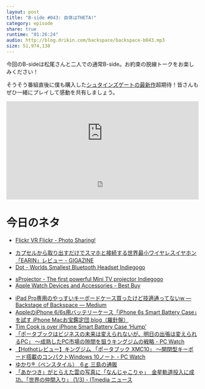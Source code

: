 ```yaml
---
layout: post
title: "B-side #043: 自体はTHETA!"
category: episode
share: true
runtime: "01:26:24"
audio: http://blog.drikin.com/backspace/backspace-b043.mp3
size: 51,974,138
---
```


今回のB-sideは松尾さんと二人での通常B-side。お約束の脱線トークをお楽しみください！

そうそう番組直後に僕も購入した[シュタインズゲートの最新作](http://www.amazon.co.jp/gp/product/B0109TSE36/ref=as_li_ss_tl?ie=UTF8&camp=247&creative=7399&creativeASIN=B0109TSE36&linkCode=as2&tag=driftking-22)超期待！皆さんもぜひ一緒にプレイして感動を共有しましょう。

<iframe width="100%" height="166" scrolling="no" frameborder="no" src="https://w.soundcloud.com/player/?url=https%3A//api.soundcloud.com/tracks/236913867&amp;color=ff5500&amp;auto_play=false&amp;hide_related=false&amp;show_comments=true&amp;show_user=true&amp;show_reposts=false"></iframe>
<iframe src="http://backspace.fm/subscribes.html" width="100%" height="92" scrolling="no" frameborder="0"></iframe>

# 今日のネタ

* [Flickr VR  Flickr - Photo Sharing!](https://www.flickr.com/vr)
- [カプセルから取り出すだけでスマホと接続する世界最小ワイヤレスイヤホン「EARIN」レビュー - GIGAZINE](http://gigazine.net/news/20151207-earin/)
- [Dot - Worlds Smallest Bluetooth Headset  Indiegogo](https://www.indiegogo.com/projects/dot-world-s-smallest-bluetooth-headset#/)
* [sProjector - The first powerful Mini TV projector  Indiegogo](https://www.indiegogo.com/projects/sprojector-the-first-powerful-mini-tv-projector/x/9650831#/)
* [Apple Watch Devices and Accessories - Best Buy](http://www.bestbuy.com/site/wearable-technology/apple-watch-device-accessories/pcmcat748300489081.c?id=pcmcat748300489081&ref=199&loc=SnlbqrT3b2s&acampID=1&siteID=SnlbqrT3b2s-KEqjjKc99VD_vLRb0Qk.5A)
- [iPad Pro専用のやっすいキーボードケース買ったけど技適通ってないw — Backstage of Backspace — Medium](https://medium.com/backstage-of-backspace/ipad-pro%E5%B0%82%E7%94%A8%E3%81%AE%E3%82%84%E3%81%A3%E3%81%99%E3%81%84%E3%82%AD%E3%83%BC%E3%83%9C%E3%83%BC%E3%83%89%E3%82%B1%E3%83%BC%E3%82%B9%E8%B2%B7%E3%81%A3%E3%81%9F%E3%81%91%E3%81%A9%E6%8A%80%E9%81%A9%E9%80%9A%E3%81%A3%E3%81%A6%E3%81%AA%E3%81%84w-148bdd1bdf6b#.81arg92yi)
- [AppleのiPhone 6/6s用バッテリーケース「iPhone 6s Smart Battery Case」を試す  iPhone  Macお宝鑑定団 blog（羅針盤）](http://www.macotakara.jp/blog/iphone/entry-28746.html)
- [Tim Cook is over iPhone Smart Battery Case ‘Hump’](http://mashable.com/2015/12/09/tim-cook-iphone-smart-battery-case-hump/#Lmrj3nLcFsqB)
- [「ポータブックはビジネスの未来は変えられないが、明日の出張は変えられるPC」 ～成熟したPC市場の隙間を狙うキングジムの戦略 - PC Watch](http://pc.watch.impress.co.jp/docs/news/20151208_734280.html)
- [【Hothotレビュー】キングジム 「ポータブック XMC10」 ～開閉型キーボード搭載のコンパクトWindows 10ノート - PC Watch](http://pc.watch.impress.co.jp/docs/column/hothot/20151208_734116.html)
- [ゆかり®（ペンスタイル）　6ｇ  三島の通販](http://mishimashop.jp/shop/item_detail?category_id=0&amp;item_id=1731595)
- [「あかつき」がとらえた雲の写真に「なんじゃこりゃ」　金星軌道投入に成功、「世界の仲間入り」 (1/3) - ITmedia ニュース](http://www.itmedia.co.jp/news/articles/1512/09/news152.html)

